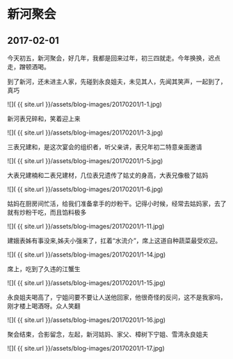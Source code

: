 新河聚会
========================

2017-02-01
------------------------

今天初五，新河聚会，好几年，我都是回来过年，初三四就走。今年换换，迟点走，蹭顿酒喝。

到了新河，还未进主人家，先碰到永良姐夫，未见其人，先闻其笑声，一起到了，真巧

![]( {{ site.url }}/assets/blog-images/20170201/1-1.jpg)

新河表兄碎和，笑着迎上来

![]( {{ site.url }}/assets/blog-images/20170201/1-3.jpg)

三表兄建和，是这次宴会的组织者，听父亲讲，表兄年初二特意亲面邀请

![]( {{ site.url }}/assets/blog-images/20170201/1-5.jpg)

大表兄建楠和二表兄建材，几位表兄遗传了姑丈的身高，大表兄像极了姑妈

![]( {{ site.url }}/assets/blog-images/20170201/1-6.jpg)

姑妈在厨房间忙活，给我们准备拿手的炒粉干。记得小时候，经常去姑妈家，去了就有炒粉干吃，而且馅料极多

![]( {{ site.url }}/assets/blog-images/20170201/1-11.jpg)

建娥表姊有事没来,姊夫小强来了，扛着“水流介”，席上这道自种蔬菜最受欢迎。

![]( {{ site.url }}/assets/blog-images/20170201/1-14.jpg)

席上，吃到了久违的江蟹生

![]( {{ site.url }}/assets/blog-images/20170201/1-15.jpg)

永良姐夫喝高了，宁姐问要不要让人送他回家，他很奇怪的反问，这不是我家吗，刚才楼上喝酒呀。众人笑翻

![]( {{ site.url }}/assets/blog-images/20170201/1-16.jpg)

聚会结束，合影留念，左起，新河姑妈、家父、樟树下宁姐、雪湾永良姐夫

![]( {{ site.url }}/assets/blog-images/20170201/1-17.jpg)